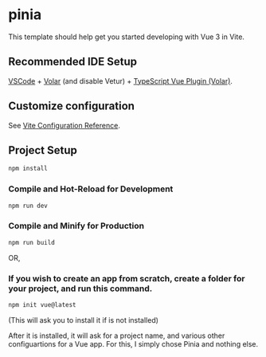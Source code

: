 # pinia

This template should help get you started developing with Vue 3 in Vite.

## Recommended IDE Setup

[VSCode](https://code.visualstudio.com/) + [Volar](https://marketplace.visualstudio.com/items?itemName=johnsoncodehk.volar) (and disable Vetur) + [TypeScript Vue Plugin (Volar)](https://marketplace.visualstudio.com/items?itemName=johnsoncodehk.vscode-typescript-vue-plugin).

## Customize configuration

See [Vite Configuration Reference](https://vitejs.dev/config/).

## Project Setup

```sh
npm install
```

### Compile and Hot-Reload for Development

```sh
npm run dev
```

### Compile and Minify for Production

```sh
npm run build
```

OR,

### If you wish to create an app from scratch, create a folder for your project, and run this command.

```sh
npm init vue@latest
```

(This will ask you to install it if is not installed)

After it is installed, it will ask for a project name, and various other configuartions for a Vue app. For this, I simply chose Pinia and nothing else.
